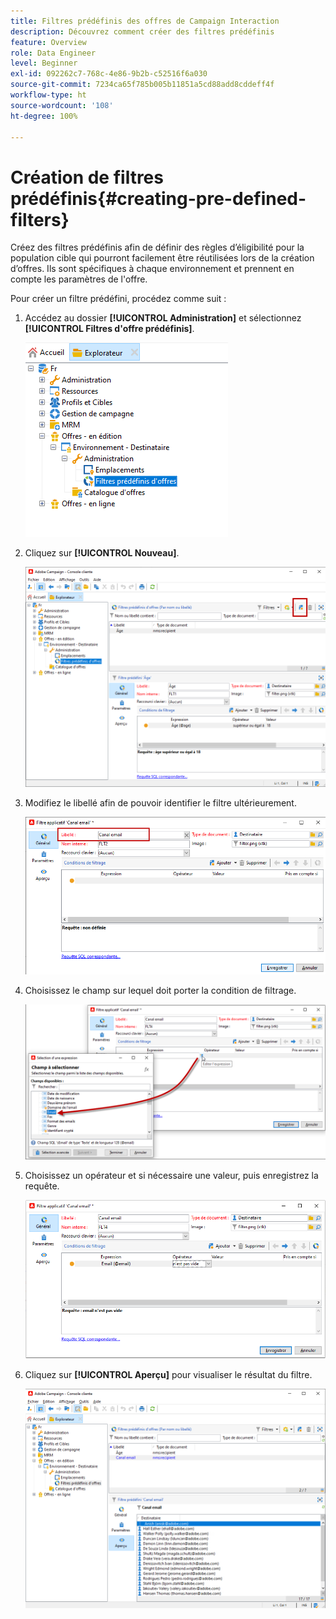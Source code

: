 ```yaml
---
title: Filtres prédéfinis des offres de Campaign Interaction
description: Découvrez comment créer des filtres prédéfinis
feature: Overview
role: Data Engineer
level: Beginner
exl-id: 092262c7-768c-4e86-9b2b-c52516f6a030
source-git-commit: 7234ca65f785b005b11851a5cd88add8cddeff4f
workflow-type: ht
source-wordcount: '108'
ht-degree: 100%

---
```


# Création de filtres prédéfinis{#creating-pre-defined-filters}

Créez des filtres prédéfinis afin de définir des règles dʼéligibilité pour la population cible qui pourront facilement être réutilisées lors de la création dʼoffres. Ils sont spécifiques à chaque environnement et prennent en compte les paramètres de l&#39;offre.

Pour créer un filtre prédéfini, procédez comme suit :

1. Accédez au dossier **[!UICONTROL Administration]** et sélectionnez **[!UICONTROL Filtres d&#39;offre prédéfinis]**.

   ![](assets/offer_filter_create_005.png)

1. Cliquez sur **[!UICONTROL Nouveau]**.

   ![](assets/offer_filter_create_001.png)

1. Modifiez le libellé afin de pouvoir identifier le filtre ultérieurement.

   ![](assets/offer_filter_create_002.png)

1. Choisissez le champ sur lequel doit porter la condition de filtrage.

   ![](assets/offer_filter_create_003.png)

1. Choisissez un opérateur et si nécessaire une valeur, puis enregistrez la requête.

   ![](assets/offer_filter_create_004.png)

1. Cliquez sur **[!UICONTROL Aperçu]** pour visualiser le résultat du filtre.

   ![](assets/offer_filter_create_006.png)
